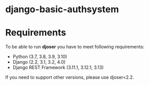 # django-basic-authsystem

Requirements
============

To be able to run **djoser** you have to meet following requirements:

- Python (3.7, 3.8, 3.9, 3.10)
- Django (2.2, 3.1, 3.2, 4.0)
- Django REST Framework (3.11.1, 3.12.1, 3.13)

If you need to support other versions, please use djoser<2.2.
